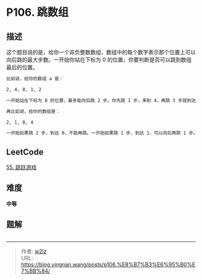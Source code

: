 # P106. 跳数组


<!--more-->

## 描述

这个题目说的是，给你一个非负整数数组，数组中的每个数字表示那个位置上可以向后跳的最大步数。一开始你站在下标为 0 的位置，你要判断是否可以跳到数组最后的位置。

```markdown
比如说，给你的数组 a 是：

2, 4, 0, 1, 2

一开始站在下标为 0 的位置，最多能向后跳 2 步。你先跳 1 步，来到 4，再跳 3 步就到达最后的位置。所以要返回 true。

再比如说，给你的数组是：

2, 1, 0, 4

一开始如果跳 2 步，到达 0，不能再跳。一开始如果跳 1 步，到达 1，可以向后再跳 1 步。但跳 1 步后仍然到达 0，不能再跳。因此对于这个数组，你没办法跳到最后的位置，返回 false。
```

## LeetCode

[55. 跳跃游戏](https://leetcode.cn/problems/jump-game/description/)

## 难度

**中等**

## 题解

```java

```


---

> 作者: [w2lz](https://github.com/w2lz)  
> URL: https://blog.yingnan.wang/posts/p106.%E8%B7%B3%E6%95%B0%E7%BB%84/  

